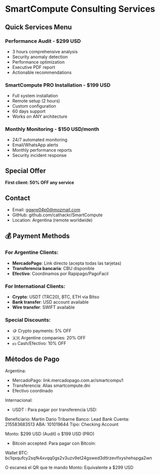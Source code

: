# SmartCompute Consulting Services

## Quick Services Menu

### Performance Audit - $299 USD
- 3 hours comprehensive analysis
- Security anomaly detection  
- Performance optimization
- Executive PDF report
- Actionable recommendations

### SmartCompute PRO Installation - $199 USD
- Full system installation
- Remote setup (2 hours)
- Custom configuration
- 60 days support
- Works on ANY architecture

### Monthly Monitoring - $150 USD/month
- 24/7 automated monitoring
- Email/WhatsApp alerts
- Monthly performance reports
- Security incident response

## Special Offer
**First client: 50% OFF any service**

## Contact
- Email: ggwre04p0@mozmail.com
- GitHub: github.com/cathackr/SmartCompute
- Location: Argentina (remote worldwide)

## 💰 Payment Methods

### For Argentine Clients:
- **MercadoPago**: Link directo (acepta todas las tarjetas)
- **Transferencia bancaria**: CBU disponible
- **Efectivo**: Coordinamos por Rapipago/PagoFacil

### For International Clients:
- **Crypto**: USDT (TRC20), BTC, ETH via Bitso
- **Bank transfer**: USD account available
- **Wire transfer**: SWIFT available

### Special Discounts:
- 🪙 Crypto payments: 5% OFF
- 🇦🇷 Argentine companies: 20% OFF  
- 💵 Cash/Efectivo: 10% OFF
## Métodos de Pago

Argentina:
- MercadoPago: link.mercadopago.com.ar/smartcompu1
- Transferencia: Alias smartcompute.dni
- Efectivo coordinado

Internacional:
- USDT : Para pagar por transferencia USD:

Beneficiario: Martin Dario Tribarne
Banco: Lead Bank
Cuenta: 215583683513
ABA: 101019644
Tipo: Checking Account

Monto: $299 USD (Audit) o $199 USD (PRO)
- Bitcoin accepted: Para pagar con Bitcoin:

Wallet BTC: bc1qxqufcy2sqfk4xvqq0gs2v3uzv9et24gswed3dtlrzevlfxyshehspga2wn

O escaneá el QR que te mando
Monto: Equivalente a $299 USD
